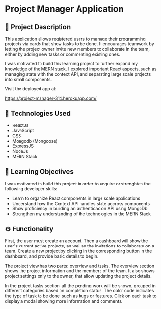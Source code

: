 # Project Manager Application

## 📃 Project Description
This application allows registered users to manage their programming projects via cards that show tasks to be done. It encourages teamwork by letting the project owner invite new members to collaborate in the team, either by adding new tasks or commenting existing ones.

I was motivated to build this learning project to further expand my knowledge of the MERN stack. I explored important React aspects, such as managing state with the context API, and separating large scale projects into small components.

Visit the deployed app at:

https://project-manager-314.herokuapp.com/


## 🤖 Technologies Used
- ReactJs
- JavaScript
- CSS
- Mongodb (Mongoose)
- ExpressJS
- NodeJs
- MERN Stack

## 🎯 Learning Objectives 

I was motivated to build this project in order to acquire or strenghten the following developer skills:

- Learn to organize React components in large scale applications
- Understand how the Context API handles state accross components
- Show proficiency in building an authenticacion API using MongoDb
- Strengthen my understanding of the technologies in the MERN Stack

## ⚙️ Functionality

First, the user must create an account. Then a dashboard will show the user's current active projects, as well as the invitations to collaborate on a team. Create a new project by clicking in the corresponding button in the dashboard, and provide basic details to begin. 

The project view has two parts: overview and tasks. The overview section shows the project information and the members of the team. It also shows project settings only to the owner, that allow updating the project details.

In the project tasks section, all the pending work will be shown, grouped in different categories based on completion status. The color code indicates the type of task to be done, such as bugs or features. Click on each task to display a modal showing more information and comments.

